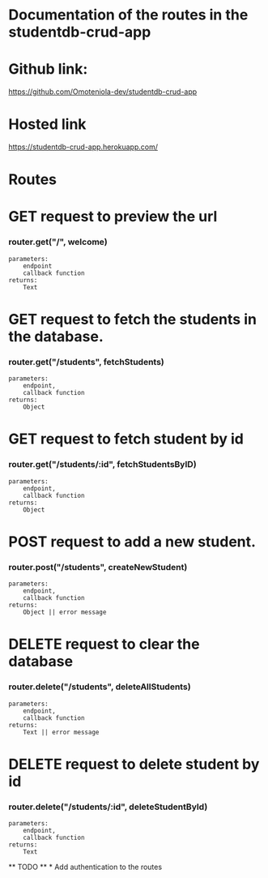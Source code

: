 # Documentation of the routes in the studentdb-crud-app

# Github link:
https://github.com/Omoteniola-dev/studentdb-crud-app

# Hosted link
https://studentdb-crud-app.herokuapp.com/

# Routes

# GET request to preview the url
### router.get("/", welcome)
    parameters: 
        endpoint
        callback function
    returns:
        Text

# GET request to fetch the students in the database.
### router.get("/students", fetchStudents)
    parameters:
        endpoint,
        callback function
    returns:
        Object

# GET request to fetch student by id
### router.get("/students/:id", fetchStudentsByID)
    parameters:
        endpoint,
        callback function
    returns:
        Object

# POST request to add a new student.
### router.post("/students", createNewStudent)
    parameters:
        endpoint,
        callback function
    returns:
        Object || error message

# DELETE request to clear the database
### router.delete("/students", deleteAllStudents)
    parameters:
        endpoint,
        callback function
    returns:
        Text || error message

# DELETE request to delete student by id
### router.delete("/students/:id", deleteStudentById)
    parameters:
        endpoint,
        callback function
    returns:
        Text


** TODO **
    * Add authentication to the routes